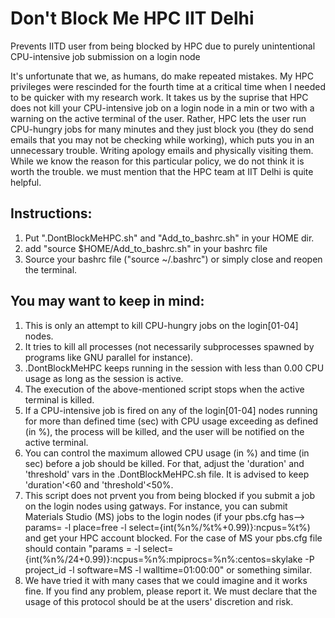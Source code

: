 # Don't Block Me HPC IIT Delhi
Prevents IITD user from being blocked by HPC due to purely unintentional CPU-intensive job submission on a login node

It's unfortunate that we, as humans, do make repeated mistakes. My HPC privileges were rescinded for the fourth time at a critical time when I needed to be quicker with my research work. It takes us by the suprise that HPC does not kill your CPU-intensive job on a login node in a min or two with a warning on the active terminal of the user. Rather, HPC lets the user run CPU-hungry jobs for many minutes and they just block you (they do send emails that you may not be checking while working), which puts you in an unnecessary trouble. Writing apology emails and physically visiting them. While we know the reason for this particular policy, we do not think it is worth the trouble. 
we must mention that the HPC team at IIT Delhi is quite helpful.

## Instructions:
1. Put ".DontBlockMeHPC.sh" and "Add_to_bashrc.sh" in your HOME dir.
2. add "source $HOME/Add_to_bashrc.sh" in your bashrc file
3. Source your bashrc file ("source ~/.bashrc") or simply close and reopen the terminal.

## You may want to keep in mind:
1. This is only an attempt to kill CPU-hungry jobs on the login[01-04] nodes.
2. It tries to kill all processes (not necessarily subprocesses spawned by programs like GNU parallel for instance).
3. .DontBlockMeHPC keeps running in the session with less than 0.00 CPU usage as long as the session is active.
4. The execution of the above-mentioned script stops when the active terminal is killed.
5. If a CPU-intensive job is fired on any of the login[01-04] nodes running for more than defined time (sec) with CPU usage exceeding as defined (in %), the process will be killed, and the user will be notified on the active terminal.
6. You can control the maximum allowed CPU usage (in %) and time (in sec) before a job should be killed. For that, adjust the 'duration' and 'threshold' vars in the .DontBlockMeHPC.sh file. It is advised to keep 'duration'<60 and 'threshold'<50%.
7. This script does not prvent you from being blocked if you submit a job on the login nodes using gatways. For instance, you can submit Materials Studio (MS) jobs to the login nodes (if your pbs.cfg has--> params=  -l place=free -l select={int(%n%/%t%+0.99)}:ncpus=%t%) and get your HPC account blocked. For the case of MS your pbs.cfg file should contain "params = -l select={int(%n%/24+0.99)}:ncpus=%n%:mpiprocs=%n%:centos=skylake -P project_id -l software=MS -l walltime=01:00:00" or something similar.
8. We have tried it with many cases that we could imagine and it works fine. If you find any problem, please report it. We must declare that the usage of this protocol should be at the users' discretion and risk.
